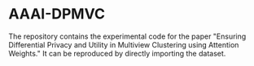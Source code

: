 # AAAI-DPMVC
The repository contains the experimental code for the paper "Ensuring Differential Privacy and Utility in Multiview Clustering using Attention Weights." It can be reproduced by directly importing the dataset.
